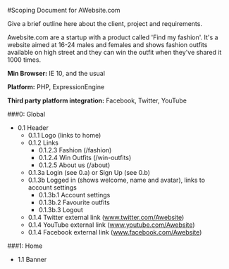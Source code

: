 #Scoping Document for AWebsite.com

Give a brief outline here about the client, project and requirements.

Awebsite.com are a startup with a product called 'Find my fashion'.
It's a website aimed at 16-24 males and females and shows fashion outfits available on high street and they can win the outfit when they've shared it 1000 times.

**Min Browser:** IE 10, and the usual

**Platform:** PHP, ExpressionEngine

**Third party platform integration:** Facebook, Twitter, YouTube

###0: Global
- 0.1 Header
  - 0.1.1 Logo (links to home)
  - 0.1.2 Links
    - 0.1.2.3 Fashion (/fashion)
    - 0.1.2.4 Win Outfits (/win-outfits)
    - 0.1.2.5 About us (/about)
  - 0.1.3a Login (see 0.a) or Sign Up (see 0.b)
  - 0.1.3b Logged in (shows welcome, name and avatar), links to account settings
    - 0.1.3b.1 Account settings
    - 0.1.3b.2 Favourite outfits
    - 0.1.3b.3 Logout
  - 0.1.4 Twitter external link (www.twitter.com/Awebsite) 
  - 0.1.4 YouTube external link (www.youtube.com/Awebsite)
  - 0.1.4 Facebook external link (www.facebook.com/Awebsite)
      
      
###1: Home
- 1.1 Banner
